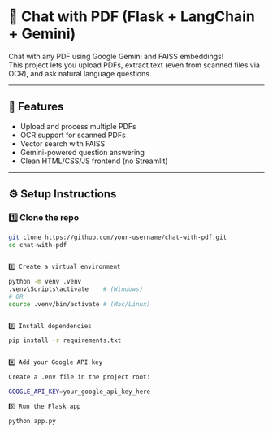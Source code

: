 # 💬 Chat with PDF (Flask + LangChain + Gemini)

Chat with any PDF using Google Gemini and FAISS embeddings!  
This project lets you upload PDFs, extract text (even from scanned files via OCR), and ask natural language questions.

---

## 🚀 Features
- Upload and process multiple PDFs
- OCR support for scanned PDFs
- Vector search with FAISS
- Gemini-powered question answering
- Clean HTML/CSS/JS frontend (no Streamlit)

---



## ⚙️ Setup Instructions

### 1️⃣ Clone the repo
```bash
git clone https://github.com/your-username/chat-with-pdf.git
cd chat-with-pdf


2️⃣ Create a virtual environment

python -m venv .venv
.venv\Scripts\activate    # (Windows)
# OR
source .venv/bin/activate # (Mac/Linux)


3️⃣ Install dependencies

pip install -r requirements.txt


4️⃣ Add your Google API key

Create a .env file in the project root:

GOOGLE_API_KEY=your_google_api_key_here

5️⃣ Run the Flask app

python app.py
